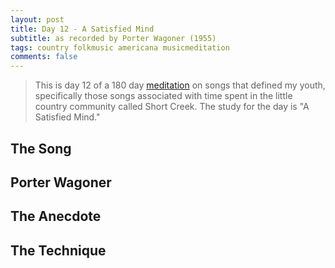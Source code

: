 ```yaml
---
layout: post
title: Day 12 - A Satisfied Mind
subtitle: as recorded by Porter Wagoner (1955)
tags: country folkmusic americana musicmeditation
comments: false
---
```

> This is day 12 of a 180 day [meditation](../currentmeditation) on songs that defined my youth, specifically those songs associated with time spent in the little country community called Short Creek. The study for the day is "A Satisfied Mind."

## The Song


## Porter Wagoner


## The Anecdote


## The Technique
